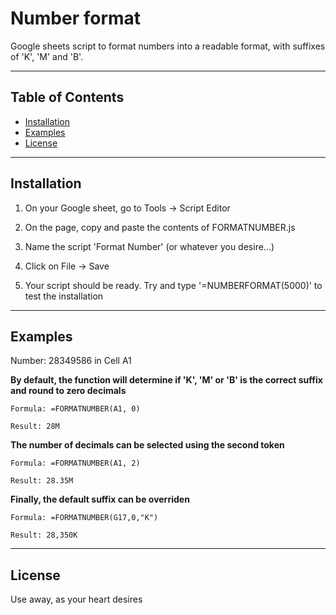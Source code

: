 # Number format
Google sheets script to format numbers into a readable format, with suffixes of 'K', 'M' and 'B'.

---

## Table of Contents 


- [Installation](#installation)
- [Examples](#examples)
- [License](#license)

---
## Installation

1. On your Google sheet, go to Tools -> Script Editor

2. On the page, copy and paste the contents of FORMATNUMBER.js 

3. Name the script 'Format Number' (or whatever you desire...)

4. Click on File -> Save

5. Your script should be ready. Try and type '=NUMBERFORMAT(5000)' to test the installation

---
## Examples

Number: 28349586 in Cell A1

**By default, the function will determine if 'K', 'M' or 'B' is the correct suffix and round to zero decimals**
```
Formula: =FORMATNUMBER(A1, 0)

Result: 28M
```

**The number of decimals can be selected using the second token**
```
Formula: =FORMATNUMBER(A1, 2)

Result: 28.35M
```

**Finally, the default suffix can be overriden**
```
Formula: =FORMATNUMBER(G17,0,"K")

Result: 28,350K
```
---
## License

Use away, as your heart desires

